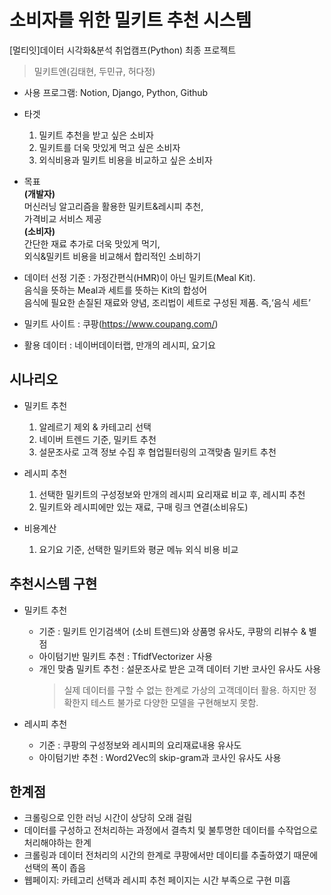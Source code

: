 # 소비자를 위한 밀키트 추천 시스템
[멀티잇]데이터 시각화&amp;분석 취업캠프(Python) 최종 프로젝트
> 밀키트엔(김태현, 두민규, 허다정)

- 사용 프로그램: Notion, Django, Python, Github

- 타겟<br>
  1. 밀키트 추천을 받고 싶은 소비자 
  2. 밀키트를 더욱 맛있게 먹고 싶은 소비자
  3. 외식비용과 밀키트 비용을 비교하고 싶은 소비자

- 목표<br>
**(개발자)** <br>
  머신러닝 알고리즘을 활용한 밀키트&레시피 추천,<br>
  가격비교 서비스 제공 <br>
**(소비자)** <br>
  간단한 재료 추가로 더욱 맛있게 먹기, <br>
  외식&밀키트 비용을 비교해서 합리적인 소비하기<br>

- 데이터 선정 기준
: 가정간편식(HMR)이 아닌 밀키트(Meal Kit).<br>
  음식을 뜻하는 Meal과 세트를 뜻하는 Kit의 합성어<br>
  음식에 필요한 손질된 재료와 양념, 조리법이 세트로 구성된 제품. 즉,‘음식 세트’

- 밀키트 사이트 : 쿠팡(https://www.coupang.com/)
- 활용 데이터 : 네이버데이터랩, 만개의 레시피, 요기요


## 시나리오
- 밀키트 추천
  1. 알레르기 제외 & 카테고리 선택
  2. 네이버 트렌드 기준, 밀키트 추천
  3. 설문조사로 고객 정보 수집 후 협업필터링의 고객맞춤 밀키트 추천

- 레시피 추천
  1. 선택한 밀키트의 구성정보와 만개의 레시피 요리재료 비교 후, 레시피 추천
  2. 밀키트와 레시피에만 있는 재료, 구매 링크 연결(소비유도)

- 비용계산
  1. 요기요 기준, 선택한 밀키트와 평균 메뉴 외식 비용 비교


## 추천시스템 구현
- 밀키트 추천<br>
  * 기준 : 밀키트 인기검색어 (소비 트렌드)와 상품명 유사도, 쿠팡의 리뷰수 & 별점
  * 아이텀기반 밀키트 추천 : TfidfVectorizer 사용
  * 개인 맞춤 밀키트 추천 : 설문조사로 받은 고객 데이터 기반 코사인 유사도 사용
      > 실제 데이터를 구할 수 없는 한계로 가상의 고객데이터 활용. 하지만 정확한지 테스트 불가로 다양한 모델을 구현해보지 못함.
 
- 레시피 추천<br>
  * 기준 : 쿠팡의 구성정보와 레시피의 요리재료내용 유사도
  * 아이텀기반 추천 : Word2Vec의 skip-gram과 코사인 유사도 사용


## 한계점
- 크롤링으로 인한 러닝 시간이 상당히 오래 걸림
- 데이터를 구성하고 전처리하는 과정에서 결측치 및 불투명한 데이터를 수작업으로 처리해야하는 한계
- 크롤링과 데이터 전처리의 시간의 한계로 쿠팡에서만 데이티를 추출하였기 때문에 선택의 폭이 좁음
- 웹페이지: 카테고리 선택과 레시피 추천 페이지는 시간 부족으로 구현 미흡
